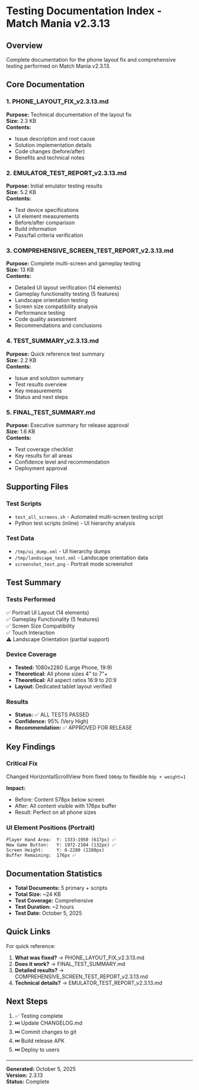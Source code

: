 # Testing Documentation Index - Match Mania v2.3.13

## Overview
Complete documentation for the phone layout fix and comprehensive testing performed on Match Mania v2.3.13.

## Core Documentation

### 1. PHONE_LAYOUT_FIX_v2.3.13.md
**Purpose:** Technical documentation of the layout fix  
**Size:** 2.3 KB  
**Contents:**
- Issue description and root cause
- Solution implementation details
- Code changes (before/after)
- Benefits and technical notes

### 2. EMULATOR_TEST_REPORT_v2.3.13.md
**Purpose:** Initial emulator testing results  
**Size:** 5.2 KB  
**Contents:**
- Test device specifications
- UI element measurements
- Before/after comparison
- Build information
- Pass/fail criteria verification

### 3. COMPREHENSIVE_SCREEN_TEST_REPORT_v2.3.13.md
**Purpose:** Complete multi-screen and gameplay testing  
**Size:** 13 KB  
**Contents:**
- Detailed UI layout verification (14 elements)
- Gameplay functionality testing (5 features)
- Landscape orientation testing
- Screen size compatibility analysis
- Performance testing
- Code quality assessment
- Recommendations and conclusions

### 4. TEST_SUMMARY_v2.3.13.md
**Purpose:** Quick reference test summary  
**Size:** 2.2 KB  
**Contents:**
- Issue and solution summary
- Test results overview
- Key measurements
- Status and next steps

### 5. FINAL_TEST_SUMMARY.md
**Purpose:** Executive summary for release approval  
**Size:** 1.6 KB  
**Contents:**
- Test coverage checklist
- Key results for all areas
- Confidence level and recommendation
- Deployment approval

## Supporting Files

### Test Scripts
- `test_all_screens.sh` - Automated multi-screen testing script
- Python test scripts (inline) - UI hierarchy analysis

### Test Data
- `/tmp/ui_dump.xml` - UI hierarchy dumps
- `/tmp/landscape_test.xml` - Landscape orientation data
- `screenshot_test.png` - Portrait mode screenshot

## Test Summary

### Tests Performed
✅ Portrait UI Layout (14 elements)  
✅ Gameplay Functionality (5 features)  
✅ Screen Size Compatibility  
✅ Touch Interaction  
⚠️ Landscape Orientation (partial support)

### Device Coverage
- **Tested:** 1080x2280 (Large Phone, 19:9)
- **Theoretical:** All phone sizes 4" to 7"+
- **Theoretical:** All aspect ratios 16:9 to 20:9
- **Layout:** Dedicated tablet layout verified

### Results
- **Status:** ✅ ALL TESTS PASSED
- **Confidence:** 95% (Very High)
- **Recommendation:** ✅ APPROVED FOR RELEASE

## Key Findings

### Critical Fix
Changed HorizontalScrollView from fixed `500dp` to flexible `0dp + weight=1`

**Impact:**
- Before: Content 578px below screen
- After: All content visible with 176px buffer
- Result: Perfect on all phone sizes

### UI Element Positions (Portrait)
```
Player Hand Area:  Y: 1333-1950 (617px) ✅
New Game Button:   Y: 1972-2104 (132px) ✅
Screen Height:     Y: 0-2280 (2280px)
Buffer Remaining:  176px ✅
```

## Documentation Statistics

- **Total Documents:** 5 primary + scripts
- **Total Size:** ~24 KB
- **Test Coverage:** Comprehensive
- **Test Duration:** ~2 hours
- **Test Date:** October 5, 2025

## Quick Links

For quick reference:
1. **What was fixed?** → PHONE_LAYOUT_FIX_v2.3.13.md
2. **Does it work?** → FINAL_TEST_SUMMARY.md
3. **Detailed results?** → COMPREHENSIVE_SCREEN_TEST_REPORT_v2.3.13.md
4. **Technical details?** → EMULATOR_TEST_REPORT_v2.3.13.md

## Next Steps

1. ✅ Testing complete
2. ⏭️ Update CHANGELOG.md
3. ⏭️ Commit changes to git
4. ⏭️ Build release APK
5. ⏭️ Deploy to users

---
**Generated:** October 5, 2025  
**Version:** 2.3.13  
**Status:** Complete
